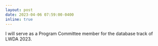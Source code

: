 ```yaml
---
layout: post
date: 2023-04-06 07:59:00-0400
inline: true
---
```


I will serve as a Program Committee member for the database track of LWDA 2023.
